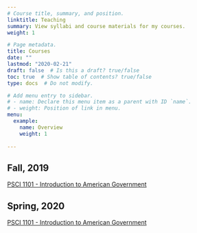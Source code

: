 ```yaml
---
# Course title, summary, and position.
linktitle: Teaching
summary: View syllabi and course materials for my courses.
weight: 1

# Page metadata.
title: Courses
date: ""
lastmod: "2020-02-21"
draft: false  # Is this a draft? true/false
toc: true  # Show table of contents? true/false
type: docs  # Do not modify.

# Add menu entry to sidebar.
# - name: Declare this menu item as a parent with ID `name`.
# - weight: Position of link in menu.
menu:
  example:
    name: Overview
    weight: 1
    
---
```

## Fall, 2019 
[PSCI 1101 - Introduction to American Government](https://drive.google.com/file/d/1qubyYKAn4dYhumsdSUly5unFiPTxylDA/view)

## Spring, 2020 
[PSCI 1101 - Introduction to American Government](https://www.dropbox.com/s/9u3wdq7h2b4wfox/Spring%2C%202020%20PSCI%201101-%20Recitation%20Syllabus.docx?dl=0)

